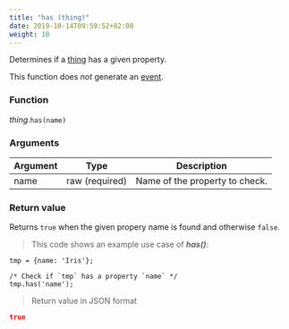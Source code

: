 ```yaml
---
title: "has (thing)"
date: 2019-10-14T09:59:52+02:00
weight: 18
---
```


Determines if a [thing](../../data-types/thing-type) has a given property.

This function does *not* generate an [event](../../events).

### Function
*thing*.`has(name)`

### Arguments
Argument | Type | Description
-------- | ---- | -----------
name | raw (required) | Name of the property to check.

### Return value
Returns `true` when the given propery name is found and otherwise `false`.

> This code shows an example use case of ***has()***:

```thingsdb,json_response
tmp = {name: 'Iris'};

/* Check if `tmp` has a property `name` */
tmp.has('name');
```

> Return value in JSON format

```json
true
```
